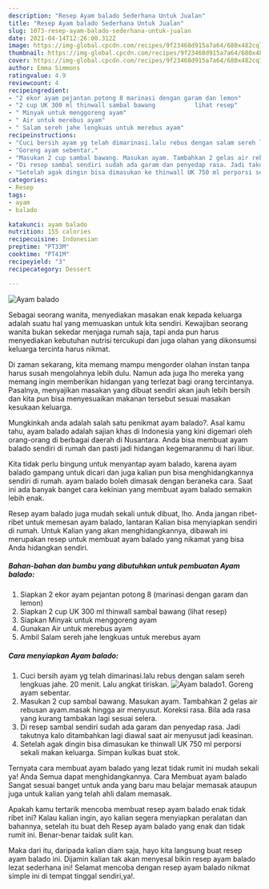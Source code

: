 ```yaml
---
description: "Resep Ayam balado Sederhana Untuk Jualan"
title: "Resep Ayam balado Sederhana Untuk Jualan"
slug: 1073-resep-ayam-balado-sederhana-untuk-jualan
date: 2021-04-14T12:26:00.312Z
image: https://img-global.cpcdn.com/recipes/9f23468d915a7a64/680x482cq70/ayam-balado-foto-resep-utama.jpg
thumbnail: https://img-global.cpcdn.com/recipes/9f23468d915a7a64/680x482cq70/ayam-balado-foto-resep-utama.jpg
cover: https://img-global.cpcdn.com/recipes/9f23468d915a7a64/680x482cq70/ayam-balado-foto-resep-utama.jpg
author: Emma Simmons
ratingvalue: 4.9
reviewcount: 4
recipeingredient:
- "2 ekor ayam pejantan potong 8 marinasi dengan garam dan lemon"
- "2 cup UK 300 ml thinwall sambal bawang           lihat resep"
- " Minyak untuk menggoreng ayam"
- " Air untuk merebus ayam"
- " Salam sereh jahe lengkuas untuk merebus ayam"
recipeinstructions:
- "Cuci bersih ayam yg telah dimarinasi.lalu rebus dengan salam sereh lengkuas jahe. 20 menit. Lalu angkat tiriskan."
- "Goreng ayam sebentar."
- "Masukan 2 cup sambal bawang. Masukan ayam. Tambahkan 2 gelas air rebusan ayam.masak hingga air menyusut. Koreksi rasa. Bila ada rasa yang kurang tambakan lagi sesuai selera."
- "Di resep sambal sendiri sudah ada garam dan penyedap rasa. Jadi takutnya kalo ditambahkan lagi diawal saat air menyusut jadi keasinan."
- "Setelah agak dingin bisa dimasukan ke thinwall UK 750 ml perporsi sekali makan keluarga. Simpan kulkas buat stok."
categories:
- Resep
tags:
- ayam
- balado

katakunci: ayam balado 
nutrition: 155 calories
recipecuisine: Indonesian
preptime: "PT33M"
cooktime: "PT41M"
recipeyield: "3"
recipecategory: Dessert

---
```



![Ayam balado](https://img-global.cpcdn.com/recipes/9f23468d915a7a64/680x482cq70/ayam-balado-foto-resep-utama.jpg)

Sebagai seorang wanita, menyediakan masakan enak kepada keluarga adalah suatu hal yang memuaskan untuk kita sendiri. Kewajiban seorang  wanita bukan sekedar menjaga rumah saja, tapi anda pun harus menyediakan kebutuhan nutrisi tercukupi dan juga olahan yang dikonsumsi keluarga tercinta harus nikmat.

Di zaman  sekarang, kita memang mampu mengorder olahan instan tanpa harus susah mengolahnya lebih dulu. Namun ada juga lho mereka yang memang ingin memberikan hidangan yang terlezat bagi orang tercintanya. Pasalnya, menyajikan masakan yang dibuat sendiri akan jauh lebih bersih dan kita pun bisa menyesuaikan makanan tersebut sesuai masakan kesukaan keluarga. 



Mungkinkah anda adalah salah satu penikmat ayam balado?. Asal kamu tahu, ayam balado adalah sajian khas di Indonesia yang kini digemari oleh orang-orang di berbagai daerah di Nusantara. Anda bisa membuat ayam balado sendiri di rumah dan pasti jadi hidangan kegemaranmu di hari libur.

Kita tidak perlu bingung untuk menyantap ayam balado, karena ayam balado gampang untuk dicari dan juga kalian pun bisa menghidangkannya sendiri di rumah. ayam balado boleh dimasak dengan beraneka cara. Saat ini ada banyak banget cara kekinian yang membuat ayam balado semakin lebih enak.

Resep ayam balado juga mudah sekali untuk dibuat, lho. Anda jangan ribet-ribet untuk memesan ayam balado, lantaran Kalian bisa menyiapkan sendiri di rumah. Untuk Kalian yang akan menghidangkannya, dibawah ini merupakan resep untuk membuat ayam balado yang nikamat yang bisa Anda hidangkan sendiri.

<!--inarticleads1-->

##### Bahan-bahan dan bumbu yang dibutuhkan untuk pembuatan Ayam balado:

1. Siapkan 2 ekor ayam pejantan potong 8 (marinasi dengan garam dan lemon)
1. Siapkan 2 cup UK 300 ml thinwall sambal bawang           (lihat resep)
1. Siapkan  Minyak untuk menggoreng ayam
1. Gunakan  Air untuk merebus ayam
1. Ambil  Salam sereh jahe lengkuas untuk merebus ayam




<!--inarticleads2-->

##### Cara menyiapkan Ayam balado:

1. Cuci bersih ayam yg telah dimarinasi.lalu rebus dengan salam sereh lengkuas jahe. 20 menit. Lalu angkat tiriskan.
<img src="https://img-global.cpcdn.com/steps/b725aa96a7648db3/160x128cq70/ayam-balado-langkah-memasak-1-foto.jpg" alt="Ayam balado">1. Goreng ayam sebentar.
1. Masukan 2 cup sambal bawang. Masukan ayam. Tambahkan 2 gelas air rebusan ayam.masak hingga air menyusut. Koreksi rasa. Bila ada rasa yang kurang tambakan lagi sesuai selera.
1. Di resep sambal sendiri sudah ada garam dan penyedap rasa. Jadi takutnya kalo ditambahkan lagi diawal saat air menyusut jadi keasinan.
1. Setelah agak dingin bisa dimasukan ke thinwall UK 750 ml perporsi sekali makan keluarga. Simpan kulkas buat stok.




Ternyata cara membuat ayam balado yang lezat tidak rumit ini mudah sekali ya! Anda Semua dapat menghidangkannya. Cara Membuat ayam balado Sangat sesuai banget untuk anda yang baru mau belajar memasak ataupun juga untuk kalian yang telah ahli dalam memasak.

Apakah kamu tertarik mencoba membuat resep ayam balado enak tidak ribet ini? Kalau kalian ingin, ayo kalian segera menyiapkan peralatan dan bahannya, setelah itu buat deh Resep ayam balado yang enak dan tidak rumit ini. Benar-benar taidak sulit kan. 

Maka dari itu, daripada kalian diam saja, hayo kita langsung buat resep ayam balado ini. Dijamin kalian tak akan menyesal bikin resep ayam balado lezat sederhana ini! Selamat mencoba dengan resep ayam balado nikmat simple ini di tempat tinggal sendiri,ya!.

